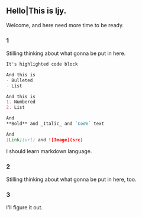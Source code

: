 ## Hello|This is ljy.

Welcome, and here need more time to be ready.

### 1

Stilling thinking about what gonna be put in here.

```markdown
It's highlighted code block

And this is
- Bulleted
- List

And this is
1. Numbered
2. List

And 
**Bold** and _Italic_ and `Code` text

And
[Link](url) and ![Image](src)
```

I should learn markdown language.

### 2

Stilling thinking about what gonna be put in here, too.

### 3

I'll figure it out.
